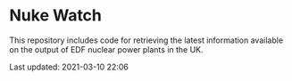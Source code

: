 # Nuke Watch

This repository includes code for retrieving the latest information available on the output of EDF nuclear power plants in the UK.

Last updated: 2021-03-10 22:06